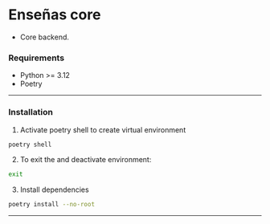 # Enseñas core

* Core backend.

### Requirements

* Python >= 3.12
* Poetry

**************

### Installation

1. Activate poetry shell to create virtual environment

```bash
poetry shell
```

2. To exit the and deactivate environment: 

```bash
exit
```

3. Install dependencies

```bash
poetry install --no-root
```

*************

